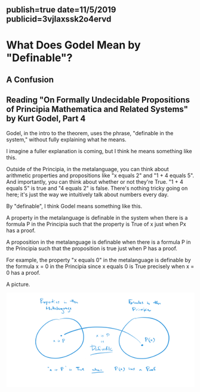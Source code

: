 publish=true
date=11/5/2019
publicid=3vjlaxssk2o4ervd
---
# What Does Godel Mean by "Definable"?
## A Confusion
## Reading "On Formally Undecidable Propositions of Principia Mathematica and Related Systems" by Kurt Godel, Part 4


Godel, in the intro to the theorem, uses the phrase, "definable in the system," without fully explaining what he means.

I imagine a fuller explanation is coming, but I think he means something like this.

Outside of the Principia, in the metalanguage, you can think about arithmetic properties and propositions like "x equals 2" and "1 + 4 equals 5". And importantly, you can think about whether or not they're True. "1 + 4 equals 5" is true and "4 equals 2" is false. There's nothing tricky going on here; it's just the way we intuitively talk about numbers every day.

By "definable", I think Godel means something like this.

A property in the metalanguage is definable in the system when there is a formula P in the Principia such that the property is True of x just when Px has a proof.

A proposition in the metalanguage is definable when there is a formula P in the Principia such that the proposition is true just when P has a proof.

For example, the property "x equals 0" in the metalanguage is definable by the formula x = 0 in the Principia since x equals 0 is True precisely when x = 0 has a proof.

A picture.

<img src="/images/definable.png" />